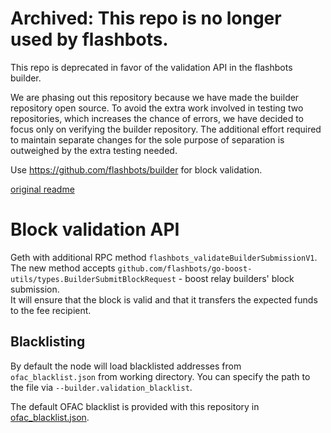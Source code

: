 # Archived: This repo is no longer used by flashbots.

This repo is deprecated in favor of the validation API in the flashbots builder.

We are phasing out this repository because we have made the builder repository open source. To avoid the extra work involved in testing two repositories, which increases the chance of errors, we have decided to focus only on verifying the builder repository. The additional effort required to maintain separate changes for the sole purpose of separation is outweighed by the extra testing needed.

Use https://github.com/flashbots/builder for block validation.

[original readme](README.original.md)

# Block validation API

Geth with additional RPC method `flashbots_validateBuilderSubmissionV1`.  
The new method accepts `github.com/flashbots/go-boost-utils/types.BuilderSubmitBlockRequest` - boost relay builders' block submission.  
It will ensure that the block is valid and that it transfers the expected funds to the fee recipient.  

## Blacklisting

By default the node will load blacklisted addresses from `ofac_blacklist.json` from working directory. You can specify the path to the file via `--builder.validation_blacklist`.  

The default OFAC blacklist is provided with this repository in [ofac_blacklist.json](ofac_blacklist.json).  
